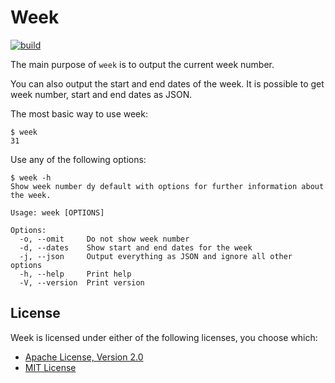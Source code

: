 # Week

[![build](https://github.com/FlexBoom/week/actions/workflows/build.yml/badge.svg?event=push)](https://github.com/FlexBoom/week/actions/workflows/build.yml)

The main purpose of `week` is to output the current week number.

You can also output the start and end dates of the week. It is possible to get week number, start and end dates as JSON.

The most basic way to use week:

```
$ week
31
```

Use any of the following options:

```
$ week -h
Show week number dy default with options for further information about the week.

Usage: week [OPTIONS]

Options:
  -o, --omit     Do not show week number
  -d, --dates    Show start and end dates for the week
  -j, --json     Output everything as JSON and ignore all other options
  -h, --help     Print help
  -V, --version  Print version
```

## License

Week is licensed under either of the following licenses, you choose which:

* [Apache License, Version 2.0](https://www.apache.org/licenses/LICENSE-2.0)
* [MIT License](https://opensource.org/licenses/MIT)

